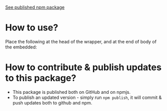[See published npm package](https://www.npmjs.com/package/embedded_api)

# How to use?

Place the following at the head of the wrapper, and at the end of body of the embedded:

<script src="https://unpkg.com/embedded_api/build/bundle.min.js"></script>


# How to contribute & publish updates to this package?
- This package is published both on GitHub and on npmjs.
- To publish an updated version - simply run `npm publish`, it will commit & push updates both to github and npm.

